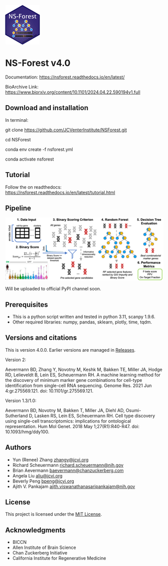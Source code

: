 <img src="NS-Forest-sticker.png" width="110" height="125">

# NS-Forest v4.0

Documentation: https://nsforest.readthedocs.io/en/latest/

BioArchive Link: https://www.biorxiv.org/content/10.1101/2024.04.22.590194v1.full

## Download and installation

In terminal: 

git clone https://github.com/JCVenterInstitute/NSForest.git

cd NSForest

conda env create -f nsforest.yml

conda activate nsforest

## Tutorial

Follow the on readthedocs: https://nsforest.readthedocs.io/en/latest/tutorial.html

## Pipeline

<img src="pipeline.PNG">

Will be uploaded to official PyPI channel soon.

## Prerequisites
* This is a python script written and tested in python 3.11, scanpy 1.9.6.
* Other required libraries: numpy, pandas, sklearn, plotly, time, tqdm.

## Versions and citations

This is version 4.0.0. Earlier versions are managed in [Releases](https://github.com/JCVenterInstitute/NSForest/releases).  

Version 2:

Aevermann BD, Zhang Y, Novotny M, Keshk M, Bakken TE, Miller JA, Hodge RD, Lelieveldt B, Lein ES, Scheuermann RH. A machine learning method for the discovery of minimum marker gene combinations for cell-type identification from single-cell RNA sequencing. Genome Res. 2021 Jun 4:gr.275569.121. doi: 10.1101/gr.275569.121.

Version 1.3/1.0:

Aevermann BD, Novotny M, Bakken T, Miller JA, Diehl AD, Osumi-Sutherland D, Lasken RS, Lein ES, Scheuermann RH. Cell type discovery using single-cell transcriptomics: implications for ontological representation. Hum Mol Genet. 2018 May 1;27(R1):R40-R47. doi: 10.1093/hmg/ddy100.

## Authors

* Yun (Renee) Zhang zhangy@jcvi.org
* Richard Scheuermann richard.scheuermann@nih.gov
* Brian Aevermann baevermann@chanzuckerberg.com
* Angela Liu aliu@jcvi.org
* Beverly Peng bpeng@jcvi.org
* Ajith V. Pankajam ajith.viswanathanasaripankajam@nih.gov

## License

This project is licensed under the [MIT License](https://github.com/JCVenterInstitute/NSForest/blob/master/LICENSE).

## Acknowledgments

* BICCN
* Allen Institute of Brain Science
* Chan Zuckerberg Initiative
* California Institute for Regenerative Medicine
